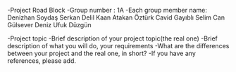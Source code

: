 -Project Road Block
-Group number : 1A
-Each group member name:
Denizhan Soydaş
Serkan Delil
Kaan Atakan Öztürk
Cavid Gayıblı
Selim Can Gülsever
Deniz Ufuk Düzgün

-Project topic
-Brief description of your project topic(the real one)
-Brief description of what you will do, your requirements
-What are the differences between your project and the real one, in short?
-If you have any references, please add. 
